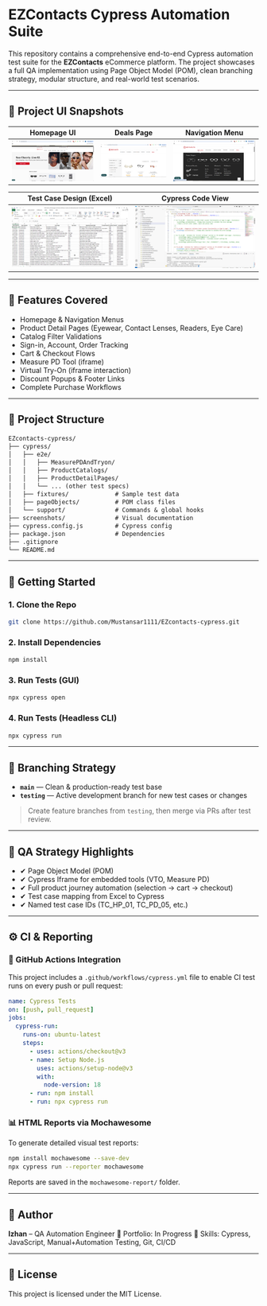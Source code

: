 # EZContacts Cypress Automation Suite

This repository contains a comprehensive end-to-end Cypress automation test suite for the **EZContacts** eCommerce platform. The project showcases a full QA implementation using Page Object Model (POM), clean branching strategy, modular structure, and real-world test scenarios.

---

## 📸 Project UI Snapshots

| Homepage UI                 | Deals Page                  | Navigation Menu             |
| --------------------------- | --------------------------- | --------------------------- |
| ![EZ1](screenshots/EZ1.PNG) | ![EZ2](screenshots/EZ2.PNG) | ![EZ3](screenshots/EZ3.png) |

| Test Case Design (Excel)    | Cypress Code View           |
| --------------------------- | --------------------------- |
| ![EZ4](screenshots/EZ4.png) | ![EZ5](screenshots/EZ5.png) |

---

## 🚀 Features Covered

* Homepage & Navigation Menus
* Product Detail Pages (Eyewear, Contact Lenses, Readers, Eye Care)
* Catalog Filter Validations
* Sign-in, Account, Order Tracking
* Cart & Checkout Flows
* Measure PD Tool (iframe)
* Virtual Try-On (iframe interaction)
* Discount Popups & Footer Links
* Complete Purchase Workflows

---

## 📁 Project Structure

```
EZcontacts-cypress/
├── cypress/
│   ├── e2e/
│   │   ├── MeasurePDAndTryon/
│   │   ├── ProductCatalogs/
│   │   ├── ProductDetailPages/
│   │   └── ... (other test specs)
│   ├── fixtures/             # Sample test data
│   ├── pageObjects/          # POM class files
│   └── support/              # Commands & global hooks
├── screenshots/              # Visual documentation
├── cypress.config.js         # Cypress config
├── package.json              # Dependencies
├── .gitignore
└── README.md
```

---

## 🧪 Getting Started

### 1. Clone the Repo

```bash
git clone https://github.com/Mustansar1111/EZcontacts-cypress.git
```

### 2. Install Dependencies

```bash
npm install
```

### 3. Run Tests (GUI)

```bash
npx cypress open
```

### 4. Run Tests (Headless CLI)

```bash
npx cypress run
```

---

## 🔀 Branching Strategy

* **`main`** — Clean & production-ready test base
* **`testing`** — Active development branch for new test cases or changes

> Create feature branches from `testing`, then merge via PRs after test review.

---

## 🧠 QA Strategy Highlights

* ✔ Page Object Model (POM)
* ✔ Cypress Iframe for embedded tools (VTO, Measure PD)
* ✔ Full product journey automation (selection → cart → checkout)
* ✔ Test case mapping from Excel to Cypress
* ✔ Named test case IDs (TC\_HP\_01, TC\_PD\_05, etc.)

---

## ⚙️ CI & Reporting

### 🔁 GitHub Actions Integration

This project includes a `.github/workflows/cypress.yml` file to enable CI test runs on every push or pull request:

```yaml
name: Cypress Tests
on: [push, pull_request]
jobs:
  cypress-run:
    runs-on: ubuntu-latest
    steps:
      - uses: actions/checkout@v3
      - name: Setup Node.js
        uses: actions/setup-node@v3
        with:
          node-version: 18
      - run: npm install
      - run: npx cypress run
```

### 📊 HTML Reports via Mochawesome

To generate detailed visual test reports:

```bash
npm install mochawesome --save-dev
npx cypress run --reporter mochawesome
```

Reports are saved in the `mochawesome-report/` folder.

---

## 👤 Author

**Izhan** – QA Automation Engineer
💼 Portfolio: In Progress
🌱 Skills: Cypress, JavaScript, Manual+Automation Testing, Git, CI/CD


---

## 📜 License

This project is licensed under the MIT License.
